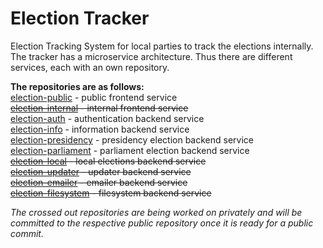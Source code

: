 # Election Tracker
Election Tracking System for local parties to track the elections internally.  
The tracker has a microservice architecture. Thus there are different services, each with an own repository.

**The repositories are as follows:**  
[election-public](https://github.com/yzaimoglu/election-public) - public frontend service  
~~[election-internal](https://github.com/yzaimoglu/election-internal) - internal frontend service~~  
[election-auth](https://github.com/yzaimoglu/election-auth) - authentication backend service  
[election-info](https://github.com/yzaimoglu/election-info) - information backend service  
[election-presidency](https://github.com/yzaimoglu/election-presidency) - presidency election backend service  
[election-parliament](https://github.com/yzaimoglu/election-parliament) - parliament election backend service  
~~[election-local](https://github.com/yzaimoglu/election-local) - local elections backend service  
[election-updater](https://github.com/yzaimoglu/election-updater) - updater backend service  
[election-emailer](https://github.com/yzaimoglu/election-emailer) - emailer backend service  
[election-filesystem](https://github.com/yzaimoglu/election-filesystem) - filesystem backend service~~  

*The crossed out repositories are being worked on privately and will be committed to the respective public repository once it is ready for a public commit.*
